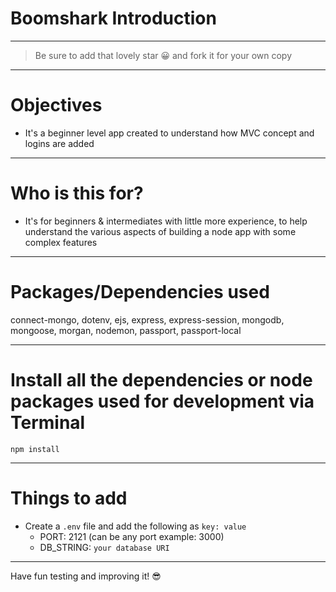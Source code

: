 # Boomshark Introduction

---

> Be sure to add that lovely star 😀 and fork it for your own copy

---

# Objectives

- It's a beginner level app created to understand how MVC concept and logins are added

---

# Who is this for?

- It's for beginners & intermediates with little more experience, to help understand the various aspects of building a node app with some complex features

---

# Packages/Dependencies used

connect-mongo, dotenv, ejs, express, express-session, mongodb, mongoose, morgan, nodemon, passport, passport-local

---

# Install all the dependencies or node packages used for development via Terminal

`npm install`

---

# Things to add

- Create a `.env` file and add the following as `key: value`
  - PORT: 2121 (can be any port example: 3000)
  - DB_STRING: `your database URI`
 ---

 Have fun testing and improving it! 😎


